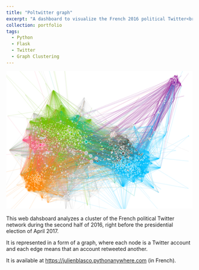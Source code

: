 ```yaml
---
title: "Poltwitter graph"
excerpt: "A dashboard to visualize the French 2016 political Twitter<br/><img src='/images/poltwitter-graph.png'>"
collection: portfolio
tags:
  - Python
  - Flask
  - Twitter
  - Graph Clustering
---
```


[![The clusters of Twitter French politics](/images/poltwitter-graph.png)](https://julienblasco.pythonanywhere.com)

This web dahsboard analyzes a cluster of the French political Twitter network during the second half of 2016, right before the presidential election of April 2017.

It is represented in a form of a graph, where each node is a Twitter account and each edge means that an account retweeted another.

It is available at <https://julienblasco.pythonanywhere.com> (in French).